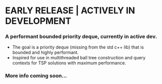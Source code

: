 # EARLY RELEASE | ACTIVELY IN DEVELOPMENT
### A performant bounded priority deque, currently in active dev. 
* The goal is a priority deque (missing from the std c++ lib) that is bounded and highly performant.
* Inspired for use in multithreaded ball tree construction and query contexts for TSP solutions with maximum performance.
### More info coming soon...
